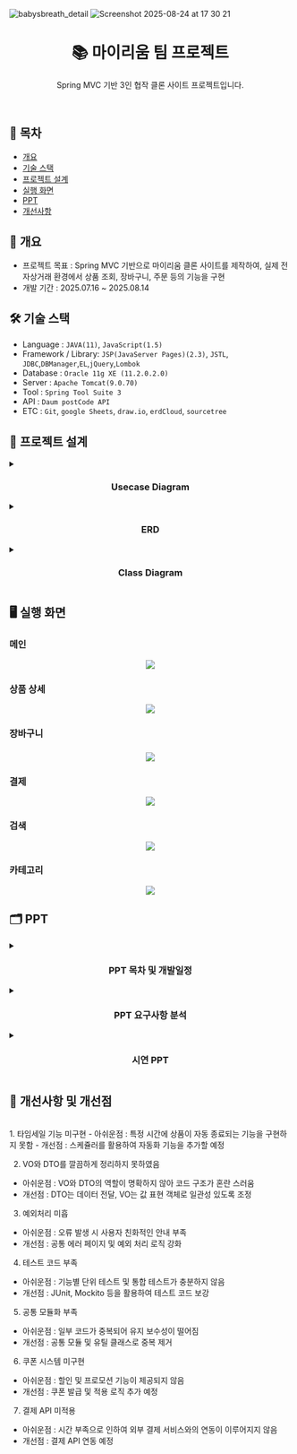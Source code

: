 
![babysbreath_detail](https://github.com/user-attachments/assets/9f1b8e1e-73c1-4067-b591-d0db3fb503de)
![Screenshot 2025-08-24 at 17 30 21](https://github.com/user-attachments/assets/9806a0a3-8eec-46a1-be65-47bafa622215)


<h1 align="center">📚 마이리움 팀 프로젝트</h1>
<p align="center">Spring MVC 기반 3인 협작 클론 사이트 프로젝트입니다.</p>
<br/>

## 📌 목차

- [개요](https://github.com/notuna87/myriumTeamproject#-개요)
- [기술 스택](https://github.com/notuna87/myriumTeamproject#-기술-스택)
- [프로젝트 설계](https://github.com/notuna87/myriumTeamproject#-프로젝트-설계)
- [실행 화면](https://github.com/notuna87/myriumTeamproject#-실행-화면)
- [PPT](https://github.com/notuna87/myriumTeamproject#-PPT)
- [개선사항](https://github.com/notuna87/myriumTeamproject#-개선사항)

## 📖 개요
- 프로젝트 목표 : Spring MVC 기반으로 마이리움 클론 사이트를 제작하여, 실제 전자상거래 환경에서 상품 조회, 장바구니, 주문 등의 기능을 구현
- 개발 기간 : 2025.07.16 ~ 2025.08.14

## 🛠️ 기술 스택
- Language : `JAVA(11)`, `JavaScript(1.5)`
- Framework / Library: `JSP(JavaServer Pages)(2.3)`, `JSTL`, `JDBC`,`DBManager`,`EL`,`jQuery`,`Lombok`
- Database : `Oracle 11g XE (11.2.0.2.0)`
- Server : `Apache Tomcat(9.0.70)`
- Tool : `Spring Tool Suite 3`
- API : `Daum postCode API`
- ETC : `Git`, `google Sheets`, `draw.io`, `erdCloud`, `sourcetree`

## 🧩 프로젝트 설계

<details><summary><h3 align="center">Usecase Diagram</h3></summary>
<img width="1128" height="790" alt="481296084-728d4a85-0932-4a82-9524-97cdfa095230" src="https://github.com/user-attachments/assets/716f55e6-3f78-49a4-a3d9-e2c08a8ed390" />
</details>

<details><summary><h3 align="center">ERD</h3></summary>
<img width="2733" height="1886" alt="Myrium erd" src="https://github.com/user-attachments/assets/888cae06-4c6a-4435-bd6c-eeda52ab09a2" />
</details>
  
<details><summary><h3 align="center">Class Diagram</h3></summary>
<h4>UploadController</h4>
<img width="2200" height="1347" alt="Diagram_UploadController" src="https://github.com/user-attachments/assets/95f413e3-6508-44ee-bc83-0cdf7372487c" />
<h4>TotalReviewControllerh4>
<img width="1271" height="724" alt="Diagram_TotalReviewController" src="https://github.com/user-attachments/assets/dbb13257-40bb-40d2-9867-9bc67c14041d" />
<h4>SubController</h4>
<img width="2234" height="1259" alt="Diagram_SubController" src="https://github.com/user-attachments/assets/63e078eb-4fbd-488d-b62b-bbbadb3b3a0e" />
<h4>SearchController</h4>
<img width="1602" height="1185" alt="Diagram_SearchController" src="https://github.com/user-attachments/assets/c6a32127-e257-4edb-be40-6096fcae2cc1" />
<h4>ReviewController</h4>
<img width="2082" height="2085" alt="Diagram_ReviewController" src="https://github.com/user-attachments/assets/72f3a7c4-f4ed-4ef5-9ad1-434e8f8edfd0" />
<h4>ReplyController</h4>
<img width="1509" height="916" alt="Diagram_ReplyController" src="https://github.com/user-attachments/assets/4785b72d-5ece-4531-8113-1b72af856008" />
<h4>PurchaseController</h4>
<img width="2314" height="2085" alt="Diagram_PurchaseController" src="https://github.com/user-attachments/assets/b667aba8-2544-4419-beee-f87191dc0e91" />
<h4>OrderdetailController</h4>
<img width="1209" height="1138" alt="Diagram_OrderdetailController" src="https://github.com/user-attachments/assets/23629644-65fd-427a-ba63-0d745d10b7f2" />
<h4>MypageController</h4>
<img width="1170" height="1208" alt="Diagram_MypageController" src="https://github.com/user-attachments/assets/b71c2c5b-5a30-4c6f-8943-7c2189cd4a99" />
<h4>MemberupdateController</h4>
<img width="1475" height="1119" alt="Diagram_MemberupdateController" src="https://github.com/user-attachments/assets/c41d3ba2-3da9-4512-ba2e-96fe92999f52" />
<h4>MemberRestController</h4>
<img width="1281" height="1069" alt="Diagram_MemberRestController" src="https://github.com/user-attachments/assets/6e85674c-c6fa-415b-b4f8-c66b8209d104" />
<h4>MemberController</h4>
<img width="1932" height="747" alt="Diagram_MemberController" src="https://github.com/user-attachments/assets/a7885bfd-8a0a-465d-850c-6c44a521e04e" />
<h4>JoinController</h4>
<img width="1410" height="851" alt="Diagram_JoinController" src="https://github.com/user-attachments/assets/354d0199-7771-4a95-b8bb-a7cfa15d1484" />
<h4>HomeController</h4>
<img width="1614" height="1330" alt="Diagram_HomeController" src="https://github.com/user-attachments/assets/537ff07b-6190-41de-a97a-6acec7f8c7c4" />
<h4>FindpwController</h4>
<img width="1380" height="927" alt="Diagram_FindpwController" src="https://github.com/user-attachments/assets/2c90fa72-2c4b-4850-a593-5b173c09bc97" />
<h4>FindidController</h4>
<img width="1463" height="1016" alt="Diagram_FindidController" src="https://github.com/user-attachments/assets/d10db07d-b6d8-445e-9751-ff04e4a69b23" />
<h4>EtcController</h4>
<img width="1156" height="576" alt="Diagram_EtcController" src="https://github.com/user-attachments/assets/0b5ba722-2752-456a-a183-6dac795fd5c6" />
<h4>CategoryPageController</h4>
<img width="1675" height="1191" alt="Diagram_CategoryPageController" src="https://github.com/user-attachments/assets/6e3c099b-3f25-4cdb-a017-7d8247bb85a2" />
<h4>CartController</h4>
<img width="1958" height="1352" alt="Diagram_CartController" src="https://github.com/user-attachments/assets/c6afbfb7-04d0-406c-a0e5-74f9bca70d57" />
<h4>AdminReviewController</h4>
<img width="1356" height="978" alt="Diagram_AdminReviewController" src="https://github.com/user-attachments/assets/e189804b-4f76-479c-8d75-3074f949c0c0" />
<h4>AdminProductController</h4>
<img width="1954" height="1348" alt="Diagram_AdminProductController" src="https://github.com/user-attachments/assets/c0eecd98-7b29-40da-9d70-9a2d2638dfb5" />
<h4>AdminOrderController</h4>
<img width="1367" height="951" alt="Diagram_AdminOrderController" src="https://github.com/user-attachments/assets/9d46a3aa-d5d5-47a7-b880-102180798df2" />
<h4>AdminNoticeController</h4>
<img width="1642" height="904" alt="Diagram_AdminNoticeController" src="https://github.com/user-attachments/assets/7f82b528-73ea-4612-afb5-d38c51c161df" />
<h4>AdminMemberController</h4>
<img width="1656" height="991" alt="Diagram_AdminMemberController" src="https://github.com/user-attachments/assets/ed83d685-bea2-42ce-b190-471321abd429" />
<h4>AdminFaqController</h4>
<img width="809" height="567" alt="Diagram_AdminFaqController" src="https://github.com/user-attachments/assets/c1c378c6-3086-4147-ab8e-f430d6b41a65" />
<h4>AdminBoardController</h4>
<img width="2361" height="1100" alt="Diagram_AdminBoardController" src="https://github.com/user-attachments/assets/7edb5e8d-b6d8-443f-9a1f-3b4263d580ee" />
</details>



## 🖥️ 실행 화면
<h3>메인</h3>
<p align="center"><img src="https://github.com/user-attachments/assets/ef5dc2a7-da83-43db-af32-845f733411e0"></p>

<h3>상품 상세</h3>
<p align="center"><img src="https://github.com/user-attachments/assets/ac1a4d1e-e2a7-431b-a43b-da66421e2359"></p>

<h3>장바구니<h3>
<p align="center"><img src="https://github.com/user-attachments/assets/94105129-9a49-4673-b761-221f3155469a"></p>

<h3>결제</h3>
<p align="center"><img src="https://github.com/user-attachments/assets/84571e25-3010-4564-bf73-496e1f1d667c"></p>

<h3>검색</h3>
<p align="center"><img src="https://github.com/user-attachments/assets/3155a1c4-f48b-4515-b347-88c7d252b367"></p>

<h3>카테고리</h3>
<p align="center"><img src="https://github.com/user-attachments/assets/6d30afd5-77c7-4123-a599-f86b09ec75de"></p>

## 🗂️ PPT

<details><summary><h3 align="center">PPT 목차 및 개발일정</h3></summary>
<img src="https://github.com/user-attachments/assets/0c7566e0-98d8-444c-b752-87bdd9ff39fe">
<img src="https://github.com/user-attachments/assets/7859a4c9-68b3-499f-8891-12a691d6e666">
<img src="https://github.com/user-attachments/assets/7e75b973-a23a-4271-b7b7-27b3d5e11b3d">
</details>

<details><summary><h3 align="center">PPT 요구사항 분석</h3></summary>
<img src="https://github.com/user-attachments/assets/662b80c2-47f9-4246-82e3-4785ae248eca">
<img src="https://github.com/user-attachments/assets/d63f9016-80c4-4353-953c-869372439fab">
<img src="https://github.com/user-attachments/assets/10fe6205-4dea-43a6-8267-0773a6b78687">
<img src="https://github.com/user-attachments/assets/4b550a94-e6c8-42bd-89b8-a2aa0aec6865">
<img src="https://github.com/user-attachments/assets/26d592eb-c459-44ec-989e-9e3e853ee818">
<img src="https://github.com/user-attachments/assets/7b2a5041-284e-4413-af0c-e8160769cb9b">
<img src="https://github.com/user-attachments/assets/ee02d855-414f-4a90-95d4-3ebab1f0670d">
<img src="https://github.com/user-attachments/assets/e69b80f6-e56d-4c33-aa74-0971f372ba90">
<img src="https://github.com/user-attachments/assets/86f04487-3f84-4fe0-a643-b11081c78be0">
<img src="https://github.com/user-attachments/assets/386848c0-bd38-4cf3-b585-e3f972262e6d">
<img src="https://github.com/user-attachments/assets/b0f48cac-3515-49f6-8573-af06321d99c2">
<img src="https://github.com/user-attachments/assets/5665bc16-1651-4533-8e5d-786aa75bd3fb">
<img src="https://github.com/user-attachments/assets/b7d9f29b-f1d8-47c8-988b-b603eac2be13">
<img src="https://github.com/user-attachments/assets/075d654c-c7d7-4576-bfdf-168da1681f14">
<img src="https://github.com/user-attachments/assets/223e9762-6d91-4dd4-b3f4-b2a0aa1643dc">
<img src="https://github.com/user-attachments/assets/b36a7520-4b27-42e5-9127-ff3567eb5a45">
<img src="https://github.com/user-attachments/assets/0c4c3ea0-da8c-4762-ac04-3a686d0253fe">
<img src="https://github.com/user-attachments/assets/27a24dab-6803-47d7-b810-51e90f14bdee">
<img src="https://github.com/user-attachments/assets/5054a679-b042-418c-a2ab-063a4383dadb">
<img src="https://github.com/user-attachments/assets/e0f7e333-0629-463c-b097-87db244a576d">
<img src="https://github.com/user-attachments/assets/ec173492-d802-4488-8b60-39114c158317">
<img src="https://github.com/user-attachments/assets/c9a5368b-8a14-4bd9-bcc9-0543237dcb07">
<img src="https://github.com/user-attachments/assets/6fb18fcd-0989-418e-be42-5b94b02897d5">
<img src="https://github.com/user-attachments/assets/33aa5291-3db7-4cf8-9ee6-92352f864bb5">
<img src="https://github.com/user-attachments/assets/0c759390-41c3-47fc-8488-b8656e6b3270">
<img src="https://github.com/user-attachments/assets/d435e2b3-0c1d-4b60-8ef9-53d15b74c54a">
<img src="https://github.com/user-attachments/assets/0f235dde-6de9-4a0b-8efc-98138151e85c">
<img src="https://github.com/user-attachments/assets/8019b3cf-53f7-4628-aeef-16aa1bfb4b7f">
<img src="https://github.com/user-attachments/assets/33e58a6a-736c-424d-b8cd-8032f4cd2429">
<img src="https://github.com/user-attachments/assets/9a0d4348-0cf1-41da-a03a-29fdc56ac898">
<img src="https://github.com/user-attachments/assets/1851f43d-8f91-49d0-87ae-316105dcb464">
<img src="https://github.com/user-attachments/assets/242f2bcf-a4c8-4a1e-860c-36be2e02e01c">
<img src="https://github.com/user-attachments/assets/e6314844-866f-444a-ad56-ddf4a2f8232e">
<img src="https://github.com/user-attachments/assets/48d3b608-e56f-4b74-825d-d8f6f776106a">
<img src="https://github.com/user-attachments/assets/c93cb956-73bc-45cf-8668-ca352dd6474a">
<img src="https://github.com/user-attachments/assets/40e72a5f-b334-48fc-b273-624ced3f9f23">
<img src="https://github.com/user-attachments/assets/3d3db4f2-e89a-427d-9d31-3a6fd711dfe1">
<img src="https://github.com/user-attachments/assets/df4727ba-a4f9-4387-80c7-bd6a146428bb">
<img src="https://github.com/user-attachments/assets/97cd308e-3210-4687-849c-9d4b7b0e7a6f">
</details>


<details><summary><h3 align="center">시연 PPT</h3></summary>
<img src="https://github.com/user-attachments/assets/a8791688-42c5-4d8c-9188-751dddfc5b99">
<img src="https://github.com/user-attachments/assets/2942bd7e-acfb-461e-b35d-87e741c42b2f">
<img src="https://github.com/user-attachments/assets/4271ad11-53c4-43ed-b53e-71ef8bade458">
<img src="https://github.com/user-attachments/assets/0d0a0782-e281-4e16-8c11-21898f83051c">
<img src="https://github.com/user-attachments/assets/6bbbcb54-6717-443a-a1f6-26455b70e183">
<img src="https://github.com/user-attachments/assets/ac79e2ce-46c1-44e2-b738-38b6985a3ff9">
<img src="https://github.com/user-attachments/assets/3ec7ed7d-75ad-4c87-a7a1-c708728e3097">
<img src="https://github.com/user-attachments/assets/2dd58000-0091-4b42-ad8a-1720d6ebb798">
<img src="https://github.com/user-attachments/assets/28842885-8775-443d-a9b2-765a36def45a">
<img src="https://github.com/user-attachments/assets/24dbbe3d-a9aa-47c7-aa54-1f1fa581be94">
<img src="https://github.com/user-attachments/assets/22905df1-a5cf-4eb9-a279-8d83b76f53f6">
<img src="https://github.com/user-attachments/assets/9b60f928-04a0-4b94-b2d3-e7ad75e79222">
<img src="https://github.com/user-attachments/assets/d3660a00-eb41-4565-9655-a6394c422ae6">
<img src="https://github.com/user-attachments/assets/e98537eb-de24-4abe-ab68-99abbe16fc52">
</details>

## 🚀 개선사항 및 개선점
</br>
1. 타임세일 기능 미구현
- 아쉬운점 : 특정 시간에 상품이 자동 종료되는 기능을 구현하지 못함
- 개선점 : 스케쥴러를 활용하여 자동화 기능을 추가할 예정

2. VO와 DTO를 깔끔하게 정리하지 못하였음
- 아쉬운점 : VO와 DTO의 역할이 명확하지 않아 코드 구조가 혼란 스러움
- 개선점 : DTO는 데이터 전달, VO는 값 표현 객체로 일관성 있도록 조정

3. 예외처리 미흡
- 아쉬운점 : 오류 발생 시 사용자 친화적인 안내 부족
- 개선점 : 공통 에러 페이지 및 예외 처리 로직 강화

4. 테스트 코드 부족
- 아쉬운점 : 기능별 단위 테스트 및 통합 테스트가 충분하지 않음
- 개선점 : JUnit, Mockito 등을 활용하여 테스트 코드 보강

5. 공통 모듈화 부족
- 아쉬운점 : 일부 코드가 중복되어 유지 보수성이 떨어짐
- 개선점 : 공통 모듈 및 유틸 클래스로 중복 제거

6. 쿠폰 시스템 미구현
- 아쉬운점 : 할인 및 프로모션 기능이 제공되지 않음 
- 개선점 : 쿠폰 발급 및 적용 로직 추가 예정

7. 결제 API 미적용
- 아쉬운점 : 시간 부족으로 인하여 외부 결제 서비스와의 연동이 이루어지지 않음 
- 개선점 : 결제 API 연동 예정
